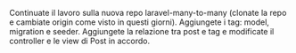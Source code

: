 Continuate il lavoro sulla nuova repo laravel-many-to-many (clonate la repo e cambiate origin come visto in questi giorni).
Aggiungete i tag: model, migration e seeder. Aggiungete la relazione tra post e tag e modificate il controller e le view di Post in accordo.
